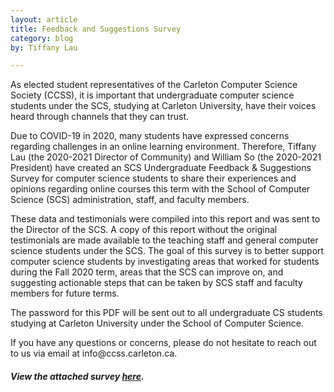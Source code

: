 ```yaml
---
layout: article
title: Feedback and Suggestions Survey
category: blog
by: Tiffany Lau

---
```

<p>As elected student representatives of the Carleton Computer Science Society (CCSS), it is important that undergraduate computer science students under the SCS, studying at Carleton University, have their voices heard through channels that they can trust. </p>

<p>Due to COVID-19 in 2020, many students have expressed concerns regarding challenges in an online learning environment. Therefore, Tiffany Lau (the 2020-2021 Director of Community) and William So (the 2020-2021 President) have created an SCS Undergraduate Feedback & Suggestions Survey for computer science students to share their experiences and opinions regarding online courses this term with the School of Computer Science (SCS) administration, staff, and faculty members. </p>

<p>These data and testimonials were compiled into this report and was sent to the Director of the SCS. A copy of this report without the original testimonials are made available to the teaching staff and general computer science students under the SCS. The goal of this survey is to better support computer science students by investigating areas that worked for students during the Fall 2020 term, areas that the SCS can improve on, and suggesting actionable steps that can be taken by SCS staff and faculty members for future terms.</p>

<p>The password for this PDF will be sent out to all undergraduate CS students studying at Carleton University under the School of Computer Science.</p>

<p>If you have any questions or concerns, please do not hesitate to reach out to us via email at info@ccss.carleton.ca.<p>

<h5>View the attached survey <a href="/slides/feedback_survey.pdf">here</a>.</h5>